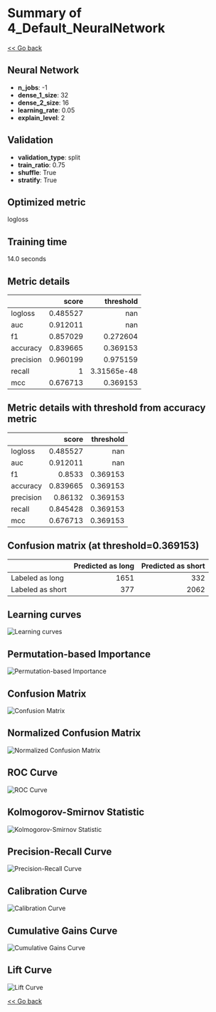 # Summary of 4_Default_NeuralNetwork

[<< Go back](../README.md)


## Neural Network
- **n_jobs**: -1
- **dense_1_size**: 32
- **dense_2_size**: 16
- **learning_rate**: 0.05
- **explain_level**: 2

## Validation
 - **validation_type**: split
 - **train_ratio**: 0.75
 - **shuffle**: True
 - **stratify**: True

## Optimized metric
logloss

## Training time

14.0 seconds

## Metric details
|           |    score |     threshold |
|:----------|---------:|--------------:|
| logloss   | 0.485527 | nan           |
| auc       | 0.912011 | nan           |
| f1        | 0.857029 |   0.272604    |
| accuracy  | 0.839665 |   0.369153    |
| precision | 0.960199 |   0.975159    |
| recall    | 1        |   3.31565e-48 |
| mcc       | 0.676713 |   0.369153    |


## Metric details with threshold from accuracy metric
|           |    score |   threshold |
|:----------|---------:|------------:|
| logloss   | 0.485527 |  nan        |
| auc       | 0.912011 |  nan        |
| f1        | 0.8533   |    0.369153 |
| accuracy  | 0.839665 |    0.369153 |
| precision | 0.86132  |    0.369153 |
| recall    | 0.845428 |    0.369153 |
| mcc       | 0.676713 |    0.369153 |


## Confusion matrix (at threshold=0.369153)
|                  |   Predicted as long |   Predicted as short |
|:-----------------|--------------------:|---------------------:|
| Labeled as long  |                1651 |                  332 |
| Labeled as short |                 377 |                 2062 |

## Learning curves
![Learning curves](learning_curves.png)

## Permutation-based Importance
![Permutation-based Importance](permutation_importance.png)
## Confusion Matrix

![Confusion Matrix](confusion_matrix.png)


## Normalized Confusion Matrix

![Normalized Confusion Matrix](confusion_matrix_normalized.png)


## ROC Curve

![ROC Curve](roc_curve.png)


## Kolmogorov-Smirnov Statistic

![Kolmogorov-Smirnov Statistic](ks_statistic.png)


## Precision-Recall Curve

![Precision-Recall Curve](precision_recall_curve.png)


## Calibration Curve

![Calibration Curve](calibration_curve_curve.png)


## Cumulative Gains Curve

![Cumulative Gains Curve](cumulative_gains_curve.png)


## Lift Curve

![Lift Curve](lift_curve.png)



[<< Go back](../README.md)
